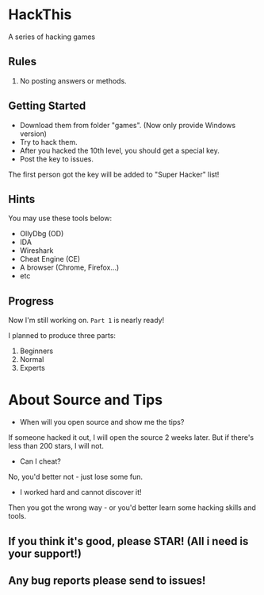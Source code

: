 # HackThis
A series of hacking games
## Rules
1. No posting answers or methods.
## Getting Started
- Download them from folder "games". (Now only provide Windows version)
- Try to hack them.
- After you hacked the 10th level, you should get a special key.
- Post the key to issues.

The first person got the key will be added to "Super Hacker" list!
## Hints
You may use these tools below:
- OllyDbg (OD)
- IDA
- Wireshark
- Cheat Engine (CE)
- A browser (Chrome, Firefox...)
- etc
## Progress
Now I'm still working on. <code>Part 1</code> is nearly ready!

I planned to produce three parts:
1. Beginners
2. Normal
3. Experts
# About Source and Tips
- When will you open source and show me the tips?

If someone hacked it out, I will open the source 2 weeks later. But if there's less than 200 stars, I will not.
- Can I cheat?

No, you'd better not - just lose some fun.
- I worked hard and cannot discover it!

Then you got the wrong way - or you'd better learn some hacking skills and tools.

## If you think it's good, please STAR! (All i need is your support!)
## Any bug reports please send to issues!
